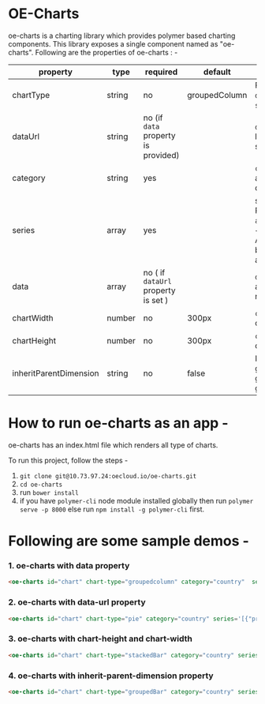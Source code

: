 # OE-Charts

oe-charts is a charting library which provides polymer based charting components. This library exposes a single component named as "oe-charts". Following are the properties of oe-charts : - 

property |type | required | default| description
-|-|-|-|-
chartType | string| no | groupedColumn| Following are the supported chartTypes  - `area`, `line`, `pie`, `donut`, `groupedcolumn`, `groupedbar`, `stackedcolumn`, `stackedbar`,`bubble`. 
dataUrl |  string|no (if `data` property is provided) | |`dataUrl` should be passed incase the data for the chart is linked with any end point url. Like `/api/ChartData`.  This url is supposed to provide data in a format of array.
category |  string|yes ||`category` property is used to define the x-axis in chart. It accepts a property name from the individual element of from data.
series | array |yes || series accepts an array where each element is an object. Proeperties of each element can be  any among `property` ,   `aggregation`, `color`. A sample series element can be as - ```{"property":"age","aggregation":"sum","color":"#f5f5f5"}```. Aggregation value can be `sum`, `count`  or `average`. Charts can be of multiple series. So multiple values can be provided via array.
data |  array| no ( if `dataUrl` property is set ) | | `data` property is required to render the data. it should be an array of objects.  If `dataUrl` property is set then `data` is not required. 
chartWidth | number| no | 300px|`chartWidth` can be provided to set the width of the container of the chart.
chartHeight | number|no | 300px| `chartHeight` can be provided to set the height of the container of the chart.
inheritParentDimension |  string| no | false | It can be set to true in case of chart container is suppsed to get the dimension on its parent container. If this property is given and if the parent is resized, in that case the chart will get redrawn occupying the new dimension. 
  

# How to run oe-charts as an app - 

oe-charts has an index.html file which renders all type of charts.

To run this project, follow the steps - 
1. `git clone git@10.73.97.24:oecloud.io/oe-charts.git`
2. `cd oe-charts`
3. run `bower install`
4. if you have `polymer-cli` node module installed globally then run `polymer serve -p 8000` else run `npm install -g polymer-cli` first.

# Following are some sample demos  - 

### 1. oe-charts with data property

``` html
<oe-charts id="chart" chart-type="groupedcolumn" category="country"  series='[{"property":"population","aggregation":"sum","color":"red"},{"property":"area","aggregation":"sum","color":"green"}]' data='[{"country":"USA","state":"california","population":288950.4078628451,"area":976257.3366356717},{"country":"USA","state":"florida","population":739066.8476955806,"area":597380.4224191846},{"country":"USA","state":"alaska","population":29323.139490312176,"area":123479.56945088212},{"country":"USA","state":"texas","population":353004.1292396642,"area":98773.49371218936},{"country":"india","state":"mumbai","population":537506.6114266327,"area":582206.1173899507},{"country":"india","state":"delhi","population":667620.5530462395,"area":347218.18391567696}]'></oe-charts>
```
### 2. oe-charts with data-url property

``` html
<oe-charts id="chart" chart-type="pie" category="country" series='[{"property":"population","aggregation":"sum","color":"red"},{"property":"area","aggregation":"sum","color":"green"}]' data-url="/data.json"></oe-charts>
```

### 3. oe-charts with chart-height and chart-width

``` html
<oe-charts id="chart" chart-type="stackedBar" category="country" series='[{"property":"population","aggregation":"sum","color":"red"},{"property":"area","aggregation":"sum","color":"green"}]' data-url="/data.json" chart-height="600" chart-width="800"></oe-charts>
```

### 4. oe-charts with inherit-parent-dimension property
``` html
<oe-charts id="chart" chart-type="groupedBar" category="country" series='[{"property":"population","aggregation":"sum","color":"red"},{"property":"area","aggregation":"sum","color":"green"}]' data-url="/data.json" inherit-parent-dimension></oe-charts>
```




